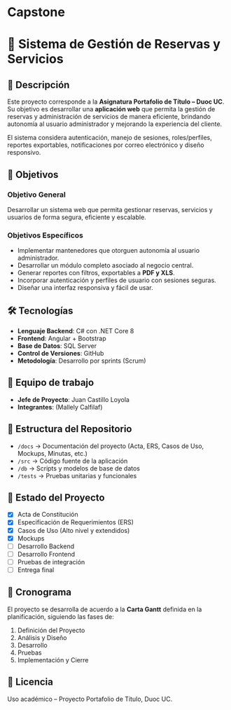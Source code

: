 # Capstone
# 📌 Sistema de Gestión de Reservas y Servicios

## 📖 Descripción
Este proyecto corresponde a la **Asignatura Portafolio de Título – Duoc UC**.  
Su objetivo es desarrollar una **aplicación web** que permita la gestión de reservas y administración de servicios de manera eficiente, brindando autonomía al usuario administrador y mejorando la experiencia del cliente.  

El sistema considera autenticación, manejo de sesiones, roles/perfiles, reportes exportables, notificaciones por correo electrónico y diseño responsivo.

## 🎯 Objetivos
### Objetivo General
Desarrollar un sistema web que permita gestionar reservas, servicios y usuarios de forma segura, eficiente y escalable.

### Objetivos Específicos
- Implementar mantenedores que otorguen autonomía al usuario administrador.  
- Desarrollar un módulo completo asociado al negocio central.  
- Generar reportes con filtros, exportables a **PDF y XLS**.  
- Incorporar autenticación y perfiles de usuario con sesiones seguras.  
- Diseñar una interfaz responsiva y fácil de usar.  

## 🛠️ Tecnologías
- **Lenguaje Backend**: C# con .NET Core 8  
- **Frontend**: Angular + Bootstrap  
- **Base de Datos**: SQL Server  
- **Control de Versiones**: GitHub  
- **Metodología**: Desarrollo por sprints (Scrum)  

## 👥 Equipo de trabajo
- **Jefe de Proyecto**: Juan Castillo Loyola  
- **Integrantes**: (Mallely Calfilaf)  

## 📂 Estructura del Repositorio
- `/docs` → Documentación del proyecto (Acta, ERS, Casos de Uso, Mockups, Minutas, etc.)  
- `/src` → Código fuente de la aplicación  
- `/db` → Scripts y modelos de base de datos  
- `/tests` → Pruebas unitarias y funcionales  

## 🚀 Estado del Proyecto
- [x] Acta de Constitución  
- [x] Especificación de Requerimientos (ERS)  
- [x] Casos de Uso (Alto nivel y extendidos)  
- [x] Mockups  
- [ ] Desarrollo Backend  
- [ ] Desarrollo Frontend  
- [ ] Pruebas de integración  
- [ ] Entrega final  

## 📅 Cronograma
El proyecto se desarrolla de acuerdo a la **Carta Gantt** definida en la planificación, siguiendo las fases de:  
1. Definición del Proyecto  
2. Análisis y Diseño  
3. Desarrollo  
4. Pruebas  
5. Implementación y Cierre  

## 📜 Licencia
Uso académico – Proyecto Portafolio de Título, Duoc UC.

